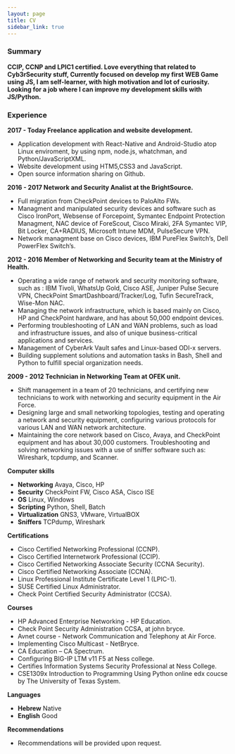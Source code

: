 ```yaml
---
layout: page
title: CV
sidebar_link: true
---
```


### Summary

<b>CCIP, CCNP and LPIC1 certified. Love everything that related to Cyb3rSecurity stuff, Currently focused on develop my first WEB Game using JS, I am self-learner, with high motivation and lot of curiosity.
Looking for a job where I can improve my development skills with JS/Python.</b>


### Experience

**2017 - Today Freelance application and website development.**
- Application development with React-Native and Android-Studio atop Linux enviroment, by using npm, node.js, whatchman, and Python/JavaScriptXML.
- Website development using HTM5,CSS3 and JavaScript.
- Open source information sharing on Github.

<b>2016 - 2017 Network and Security Analist at the BrightSource.</b>
<ul>
<li>Full migration from CheckPoint devices to PaloAlto FWs.</li>
<li>Managment and manipulated security devices and software such as Cisco IronPort, Websense of Forcepoint, Symantec Endpoint Protection Managment, NAC device of ForeScout,
Cisco Miraki, 2FA Symantec VIP, Bit Locker, CA+RADIUS, Microsoft Intune MDM, PulseSecure VPN.</li>
<li>Network managment base on Cisco devices, IBM PureFlex Switch’s, Dell PowerFlex
Switch’s.</li>
</ul>


<b>2012 - 2016 Member of Networking and Security team at the Ministry of
Health.</b>

<ul>
<li>Operating a wide range of network and security monitoring software, such
as : IBM Tivoli, WhatsUp Gold, Cisco ASE, Juniper Pulse Secure VPN,
CheckPoint SmartDashboard/Tracker/Log, Tufin SecureTrack, Wise-Mon
NAC.</li>
<li>Managing the network infrastructure, which is based mainly on Cisco, HP
and CheckPoint hardware, and has about 50,000 endpoint devices.</li>
<li>Performing troubleshooting of LAN and WAN problems, such as load and
infrastructure issues, and also of unique business-critical applications and
services.</li>
<li>Management of CyberArk Vault safes and Linux-based ODI-x servers. </li>
<li>Building supplement solutions and automation tasks in Bash, Shell and Python
to fulfill special organization needs.</li>
</ul>


<b>2009 - 2012 Technician in Networking Team at OFEK unit.</b>

<ul>
<li>Shift management in a team of 20 technicians, and certifying new technicians
to work with networking and security equipment in the Air Force.</li>
<li>Designing large and small networking topologies, testing and operating a
network and security equipment, configuring various protocols for various
LAN and WAN network architecture.</li>
<li>Maintaining the core network based on Cisco, Avaya, and CheckPoint equipment
and has about 30,000 customers. Troubleshooting and solving networking
issues with a use of sniffer software such as: Wireshark, tcpdump, and
Scanner.</li>
</ul>


<b>Computer skills</b>


<ul>
<li> <b>Networking</b> Avaya, Cisco, HP</li>
<li> <b>Security</b> CheckPoint FW, Cisco ASA, Cisco ISE</li>
<li> <b>OS</b> Linux, Windows</li>
<li> <b>Scripting</b> Python, Shell, Batch</li>
<li> <b>Virtualization</b> GNS3, VMware, VirtualBOX</li>
<li> <b>Sniffers</b> TCPdump, Wireshark</li>
</ul>



<b>Certifications</b>

<ul>
<li>Cisco Certified Networking Professional (CCNP).</li>
<li>Cisco Certified Internetwork Professional (CCIP).</li>
<li>Cisco Certified Networking Associate Security (CCNA Security).</li>
<li>Cisco Certified Networking Associate (CCNA).</li>
<li>Linux Professional Institute Certificate Level 1 (LPIC-1).</li>
<li>SUSE Certified Linux Administrator.</li>
<li>Check Point Certified Security Administrator (CCSA).</li>
</ul>


<b>Courses</b>


<ul>
<li>HP Advanced Enterprise Networking - HP Education.</li>
<li>Check Point Security Administration CCSA, at john bryce.</li>
<li>Avnet course - Network Communication and Telephony at Air Force.</li>
<li>Implementing Cisco Multicast - NetBryce.</li>
<li>CA Education – CA Spectrum.</li>
<li>Configuring BIG-IP LTM v11 F5 at Ness college.</li>
<li>Certifies Information Systems Security Professional at Ness College.</li>
<li>CSE1309x Introduction to Programming Using Python online edx coucse by The University of Texas System.</li>
</ul>



<b>Languages</b>

<ul>
<li><b>Hebrew</b> Native</li>
<li><b>English</b> Good</li>
</ul>



<b>Recommendations</b>

<ul>
<li>Recommendations will be provided upon request.</li>
</ul>
